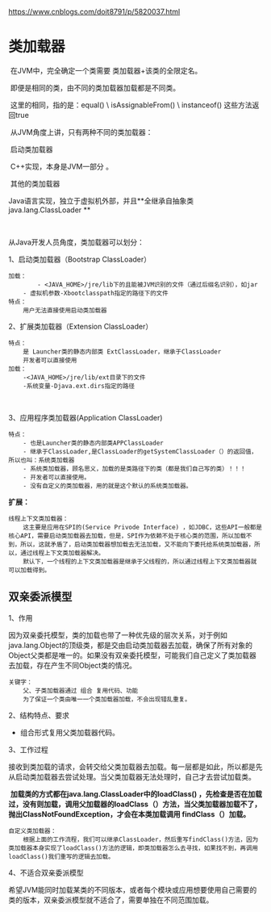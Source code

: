 https://www.cnblogs.com/doit8791/p/5820037.html

# 类加载器

​	在JVM中，完全确定一个类需要 类加载器+该类的全限定名。

​	即便是相同的类，由不同的类加载器加载都是不同类。

​	这里的相同，指的是：equal() \ isAssignableFrom() \ instanceof() 这些方法返回true

​	从JVM角度上讲，只有两种不同的类加载器：

​		启动类加载器

​			C++实现，本身是JVM一部分 。

​		其他的类加载器

​			Java语言实现，独立于虚拟机外部，并且**全继承自抽象类java.lang.ClassLoader **

​	



从Java开发人员角度，类加载器可以划分：

1、启动类加载器（Bootstrap ClassLoader）

```
加载：
        - <JAVA_HOME>/jre/lib下的且能被JVM识别的文件（通过后缀名识别），如jar
	- 虚拟机参数-Xbootclasspath指定的路径下的文件
特点：
	用户无法直接使用启动类加载器
```

2、扩展类加载器（Extension ClassLoader）

```
特点：
	是 Launcher类的静态内部类 ExtClassLoader，继承于ClassLoader	
	开发者可以直接使用
加载：
	-<JAVA_HOME>/jre/lib/ext目录下的文件
	-系统变量-Djava.ext.dirs指定的路径
```

​			

3、应用程序类加载器(Application ClassLoader)		

```
特点：
	- 也是Launcher类的静态内部类APPClassLoader
	- 继承于ClassLoader,是ClassLoader的getSystemClassLoader（）的返回值，所以也叫：系统类加载器
	- 系统类加载器，顾名思义，加载的是类路径下的类（都是我们自己写的类）！！！
	- 开发者可以直接使用。
	- 没有自定义的类加载器，用的就是这个默认的系统类加载器。
```



**扩展：**

```
线程上下文类加载器：
	这主要是应用在SPI的(Service Privode Interface) ，如JDBC，这些API一般都是核心API，需要启动类加载器去加载，但是，SPI作为依赖不处于核心类的范围，所以加载不到，所以，这就矛盾了，启动类加载器想加载去无法加载，又不能向下委托给系统类加载器，所以，通过线程上下文类加载器解决。
	默认下，一个线程的上下文类加载器是继承于父线程的，所以通过线程上下文类加载器就可以加载得到。
```







## 双亲委派模型

1、作用

​	因为双亲委托模型，类的加载也带了一种优先级的层次关系，对于例如java.lang.Object的顶级类，都是交由启动类加载器去加载，确保了所有对象的Object父类都是唯一的。如果没有双亲委托模型，可能我们自己定义了类加载器去加载，存在产生不同Object类的情况。

```
关键字：
	父、子类加载器通过 组合 复用代码、功能
	为了保证一个类由唯一一个类加载器加载，不会出现错乱重复。
```



2、结构特点、要求

  - 组合形式复用父类加载器代码。

3、工作过程

​	接收到类加载的请求，会转交给父类加载器去加载。每一层都是如此，所以都是先从启动类加载器去尝试处理。当父类加载器无法处理时，自己才去尝试加载类。

​	**加载类的方式都在java.lang.ClassLoader中的loadClass() ，先检查是否在加载过，没有则加载，调用父加载器的loadClass（）方法，当父类加载器加载不了，抛出ClassNotFoundException，才会在本类加载调用 findClass（）加载。**

```
自定义类加载器：
	根据上面的工作流程，我们可以继承ClassLoader，然后重写findClass()方法，因为类加载器本身实现了loadClass()方法的逻辑，即类加载器怎么去寻找，如果找不到，再调用loadClass()我们重写的逻辑去加载。
```



4、不适合双亲委派模型

​	希望JVM能同时加载某类的不同版本，或者每个模块或应用想要使用自己需要的类的版本，双亲委派模型就不适合了，需要单独在不同范围加载。